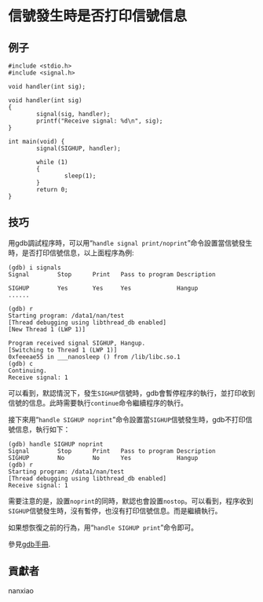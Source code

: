 # 信號發生時是否打印信號信息
## 例子
	#include <stdio.h>
	#include <signal.h>
	
	void handler(int sig);
	
	void handler(int sig)
	{
	        signal(sig, handler);
	        printf("Receive signal: %d\n", sig);
	}
	
	int main(void) {
	        signal(SIGHUP, handler);
	        
	        while (1)
	        {
	                sleep(1);
	        }
	        return 0;
	}

## 技巧
用gdb調試程序時，可以用“`handle signal print/noprint`”命令設置當信號發生時，是否打印信號信息，以上面程序為例:  

	(gdb) i signals 
	Signal        Stop      Print   Pass to program Description
	
	SIGHUP        Yes       Yes     Yes             Hangup
	......

	(gdb) r
	Starting program: /data1/nan/test 
	[Thread debugging using libthread_db enabled]
	[New Thread 1 (LWP 1)]
	
	Program received signal SIGHUP, Hangup.
	[Switching to Thread 1 (LWP 1)]
	0xfeeeae55 in ___nanosleep () from /lib/libc.so.1
	(gdb) c
	Continuing.
	Receive signal: 1

可以看到，默認情況下，發生`SIGHUP`信號時，gdb會暫停程序的執行，並打印收到信號的信息。此時需要執行`continue`命令繼續程序的執行。

接下來用“`handle SIGHUP noprint`”命令設置當`SIGHUP`信號發生時，gdb不打印信號信息，執行如下：

	(gdb) handle SIGHUP noprint 
	Signal        Stop      Print   Pass to program Description
	SIGHUP        No        No      Yes             Hangup
	(gdb) r
	Starting program: /data1/nan/test 
	[Thread debugging using libthread_db enabled]
	Receive signal: 1

需要注意的是，設置`noprint`的同時，默認也會設置`nostop`。可以看到，程序收到`SIGHUP`信號發生時，沒有暫停，也沒有打印信號信息。而是繼續執行。

如果想恢復之前的行為，用“`handle SIGHUP print`”命令即可。

參見[gdb手冊](https://sourceware.org/gdb/onlinedocs/gdb/Signals.html).

## 貢獻者

nanxiao
